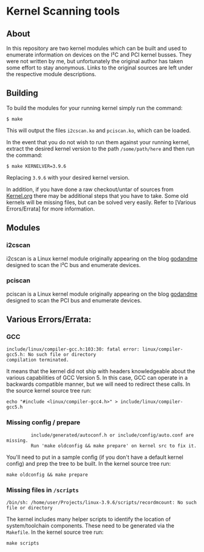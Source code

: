 # Kernel Scanning tools

## About

In this repository are two kernel modules which can be built and used to
enumerate information on devices on the I²C and PCI kernel busses. They were not
written by me, but unfortunately the original author has taken some effort to
stay anonymous.  Links to the original sources are left under the respective
module descriptions.

## Building

To build the modules for your running kernel simply run the command:

```
$ make
```

This will output the files `i2cscan.ko` and `pciscan.ko`, which can be loaded.

In the event that you do not wish to run them against your running kernel,
extract the desired kernel version to the path `/some/path/here` and then run the
command:

```
$ make KERNELVER=3.9.6
```

Replacing `3.9.6` with your desired kernel version.

In addition, if you have done a raw checkout/untar of sources from 
[Kernel.org](https://kernel.org) there may be additional steps that you have to
take.  Some old kernels will be missing files, but can be solved very easily.
Refer to [Various Errors/Errata] for more information.

## Modules

### i2cscan

i2cscan is a Linux kernel module originally appearing on the blog 
[godandme](https://godandme.wordpress.com/2013/01/31/i2c-scanning-from-linux-kernel/)
designed to scan the I²C bus and enumerate devices.

### pciscan

pciscan is a Linux kernel module originally appearing on the blog 
[godandme](https://godandme.wordpress.com/2013/01/30/pci-scan-code-for-linux-kernel/)
designed to scan the PCI bus and enumerate devices.

## Various Errors/Errata:

### GCC
```
include/linux/compiler-gcc.h:103:30: fatal error: linux/compiler-gcc5.h: No such file or directory
compilation terminated.
```

It means that the kernel did not ship with headers knowledgeable about the
various capabilities of GCC Version 5.   In this case, GCC can operate in a
backwards compatible manner, but we will need to redirect these calls.  In the
source kernel source tree run:

```
echo "#include <linux/compiler-gcc4.h>" > include/linux/compiler-gcc5.h
```

### Missing config / prepare 

```  ERROR: Kernel configuration is invalid.
         include/generated/autoconf.h or include/config/auto.conf are missing.
         Run 'make oldconfig && make prepare' on kernel src to fix it.
```

You'll need to put in a sample config (if you don't have a default kernel config)
and prep the tree to be built.  In the kernel source tree run:

```
make oldconfig && make prepare
```

### Missing files in `/scripts` 

```
/bin/sh: /home/user/Projects/linux-3.9.6/scripts/recordmcount: No such file or directory
```

The kernel includes many helper scripts to identify the location of
system/toolchain components.  These need to be generated via the `Makefile`.
In the kernel source tree run:

```
make scripts
```

